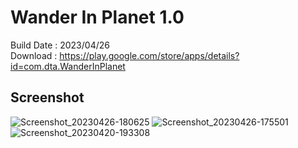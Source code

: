 <!---
## About me
- Hi, I’m Yongmin Lee
- I’m interested in GUI programing and Web application.
- I’m currently learning Spring and React.

## Github Stats
![Anurag's github stats](https://github-readme-stats.vercel.app/api?username=Opera1122&show_icons=true&theme=buefy)![Top Langs](https://github-readme-stats.vercel.app/api/top-langs/?username=Opera1122&layout=compact&theme=buefy)

Opera1122/Opera1122 is a ✨ special ✨ repository because its `README.md` (this file) appears on your GitHub profile.
You can click the Preview link to take a look at your changes.
--->

# Wander In Planet 1.0

Build Date : 2023/04/26 <br>
Download : https://play.google.com/store/apps/details?id=com.dta.WanderInPlanet <br>
## Screenshot
![Screenshot_20230426-180625](https://user-images.githubusercontent.com/113095585/235991553-59cb9ee8-3b3e-48f3-ae66-747110dcc9b2.png)
![Screenshot_20230426-175501](https://user-images.githubusercontent.com/113095585/235991797-5527e4c6-7ccd-406e-91b5-b32552cdcb21.png)
![Screenshot_20230420-193308](https://user-images.githubusercontent.com/113095585/235991818-c7edaa2f-46cd-4ee7-9194-b52c34e512f1.png)
